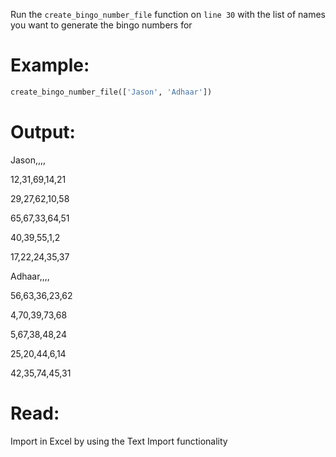 Run the `create_bingo_number_file` function on `line 30` with the list of names you want to generate the bingo numbers for

# Example:

```python
create_bingo_number_file(['Jason', 'Adhaar'])
```

# Output:

Jason,,,,

12,31,69,14,21

29,27,62,10,58

65,67,33,64,51

40,39,55,1,2

17,22,24,35,37

Adhaar,,,,

56,63,36,23,62

4,70,39,73,68

5,67,38,48,24

25,20,44,6,14

42,35,74,45,31

# Read:
Import in Excel by using the Text Import functionality


